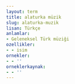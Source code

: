 ```yaml
---
layout: term
title: alaturka müzik
slug: alaturka-muzik
lisan: Türkçe
anlamlar:
- Geleneksel Türk müziği
ozellikler:
- - isim
ornekler:
- - ''
orneklerkaynak:
- - ''
---
```

